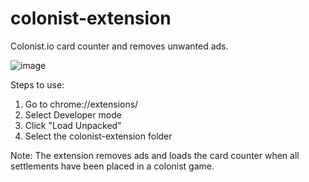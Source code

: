 # colonist-extension
Colonist.io card counter and removes unwanted ads.

![image](colonist-screenshot)

Steps to use:
1. Go to chrome://extensions/
2. Select Developer mode
3. Click "Load Unpacked"
4. Select the colonist-extension folder

Note: The extension removes ads and loads the card counter when all settlements have been placed in a colonist game.
